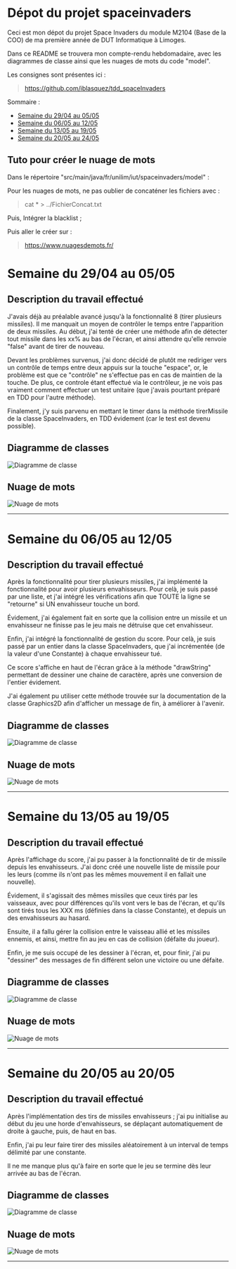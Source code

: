 # Dépot du projet spaceinvaders
Ceci est mon dépot du projet Space Invaders du module M2104 (Base de la COO) de ma première année de DUT Informatique à Limoges.

Dans ce README se trouvera mon compte-rendu hebdomadaire, avec les diagrammes de classe ainsi que les nuages de mots du code "model".

Les consignes sont présentes ici :
> https://github.com/iblasquez/tdd_spaceInvaders

Sommaire :

- [Semaine du 29/04 au 05/05](#2904au0505)
- [Semaine du 06/05 au 12/05](#0605au1205)
- [Semaine du 13/05 au 19/05](#1305au1905)
- [Semaine du 20/05 au 24/05](#2005au2405)



## Tuto pour créer le nuage de mots

Dans le répertoire "src/main/java/fr/unilim/iut/spaceinvaders/model" :

Pour les nuages de mots, ne pas oublier de concaténer les fichiers avec :
> cat * > ../FichierConcat.txt

Puis, Intégrer la blacklist ;

Puis aller le créer sur :
> https://www.nuagesdemots.fr/

# Semaine du 29/04 au 05/05 <a id="2904au0505"></a>

## Description du travail effectué

J'avais déjà au préalable avancé jusqu'à la fonctionnalité 8 (tirer plusieurs missiles). Il me manquait un moyen de contrôler le temps entre l'apparition de deux missiles. Au début, j'ai tenté de créer une méthode afin de détecter tout missile dans les xx% au bas de l'écran, et ainsi attendre qu'elle renvoie "false" avant de tirer de nouveau.

Devant les problèmes survenus, j'ai donc décidé de plutôt me rediriger vers un contrôle de temps entre deux appuis sur la touche "espace", or, le problème est que ce "contrôle" ne s'effectue pas en cas de maintien de la touche. De plus, ce controle étant effectué via le contrôleur, je ne vois pas vraiment comment effectuer un test unitaire (que j'avais pourtant préparé en TDD pour l'autre méthode).

Finalement, j'y suis parvenu en mettant le timer dans la méthode tirerMissile de la classe SpaceInvaders, en TDD évidement (car le test est devenu possible).

## Diagramme de classes

<img src="Annexes/diag1.gif" alt="Diagramme de classe"> 


## Nuage de mots

<img src="Annexes/wordcloud1.png" alt="Nuage de mots"> 

---

# Semaine du 06/05 au 12/05 <a id="0605au1205"></a>

## Description du travail effectué

Après la fonctionnalité pour tirer plusieurs missiles, j'ai implémenté la fonctionnalité pour avoir plusieurs envahisseurs. Pour celà, je suis passé par une liste, et j'ai intégré les vérifications afin que TOUTE la ligne se "retourne" si UN envahisseur touche un bord.

Évidement, j'ai également fait en sorte que la collision entre un missile et un envahisseur ne finisse pas le jeu mais ne détruise que cet envahisseur.

Enfin, j'ai intégré la fonctionnalité de gestion du score. Pour celà, je suis passé par un entier dans la classe SpaceInvaders, que j'ai incrémentée (de la valeur d'une Constante) à chaque envahisseur tué.

Ce score s'affiche en haut de l'écran grâce à la méthode "drawString" permettant de dessiner une chaine de caractère, après une conversion de l'entier évidement.

J'ai également pu utiliser cette méthode trouvée sur la documentation de la classe Graphics2D afin d'afficher un message de fin, à améliorer à l'avenir.


## Diagramme de classes

<img src="Annexes/diag2.gif" alt="Diagramme de classe"> 


## Nuage de mots

<img src="Annexes/wordcloud2.png" alt="Nuage de mots"> 

---

# Semaine du 13/05 au 19/05 <a id="1305au1905"></a>

## Description du travail effectué

Après l'affichage du score, j'ai pu passer à la fonctionnalité de tir de missile depuis les envahisseurs. J'ai donc créé une nouvelle liste de missile pour les leurs (comme ils n'ont pas les mêmes mouvement il en fallait une nouvelle).

Évidement, il s'agissait des mêmes missiles que ceux tirés par les vaisseaux, avec pour différences qu'ils vont vers le bas de l'écran, et qu'ils sont tirés tous les XXX ms (définies dans la classe Constante), et depuis un des envahisseurs au hasard.

Ensuite, il a fallu gérer la collision entre le vaisseau allié et les missiles ennemis, et ainsi, mettre fin au jeu en cas de collision (défaite du joueur).

Enfin, je me suis occupé de les dessiner à l'écran, et, pour finir, j'ai pu "dessiner" des messages de fin différent selon une victoire ou une défaite.

## Diagramme de classes

<img src="Annexes/diag3.gif" alt="Diagramme de classe"> 


## Nuage de mots

<img src="Annexes/wordcloud3.png" alt="Nuage de mots"> 

---

# Semaine du 20/05 au 20/05 <a id="2005au2405"></a>

## Description du travail effectué

Après l'implémentation des tirs de missiles envahisseurs ; j'ai pu initialise au début du jeu une horde d'envahisseurs, se déplaçant automatiquement de droite à gauche, puis, de haut en bas.

Enfin, j'ai pu leur faire tirer des missiles aléatoirement à un interval de temps délimité par une constante.

Il ne me manque plus qu'à faire en sorte que le jeu se termine dès leur arrivée au bas de l'écran.

## Diagramme de classes

<img src="Annexes/diag4.gif" alt="Diagramme de classe"> 


## Nuage de mots

<img src="Annexes/wordcloud4.png" alt="Nuage de mots"> 

---
